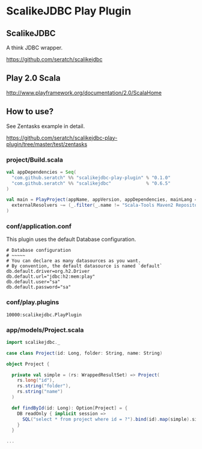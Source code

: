 # ScalikeJDBC Play Plugin

## ScalikeJDBC

A think JDBC wrapper.

https://github.com/seratch/scalikejdbc

## Play 2.0 Scala

http://www.playframework.org/documentation/2.0/ScalaHome

## How to use?

See Zentasks example in detail.

https://github.com/seratch/scalikejdbc-play-plugin/tree/master/test/zentasks

### project/Build.scala

```scala
val appDependencies = Seq(
  "com.github.seratch" %% "scalikejdbc-play-plugin" % "0.1.0"
  "com.github.seratch" %% "scalikejdbc"             % "0.6.5"
)

val main = PlayProject(appName, appVersion, appDependencies, mainLang = SCALA).settings(
  externalResolvers ~= (_.filter(_.name != "Scala-Tools Maven2 Repository"))
)
```

### conf/application.conf

This plugin uses the default Database configuration.

```
# Database configuration
# ~~~~~ 
# You can declare as many datasources as you want.
# By convention, the default datasource is named `default`
db.default.driver=org.h2.Driver
db.default.url="jdbc:h2:mem:play"
db.default.user="sa"
db.default.password="sa"
```

### conf/play.plugins

```
10000:scalikejdbc.PlayPlugin
```

### app/models/Project.scala

```scala
import scalikejdbc._

case class Project(id: Long, folder: String, name: String)

object Project {

  private val simple = (rs: WrappedResultSet) => Project(
    rs.long("id"), 
    rs.string("folder"), 
    rs.string("name")
  )

  def findById(id: Long): Option[Project] = {
    DB readOnly { implicit session =>
      SQL("select * from project where id = ?").bind(id).map(simple).single.apply()
    }
  }

...
```

